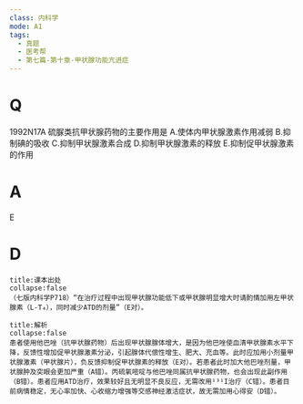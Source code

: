 ```yaml
---
class: 内科学
mode: A1
tags:
  - 真题
  - 医考帮
  - 第七篇-第十章-甲状腺功能亢进症
---
```


# Q
1992N17A 硫脲类抗甲状腺药物的主要作用是
A.使体内甲状腺激素作用减弱
B.抑制碘的吸收
C.抑制甲状腺激素合成
D.抑制甲状腺激素的释放
E.抑制促甲状腺激素的作用

# A
E
# D
```ad-note
title:课本出处
collapse:false
（七版内科学P718）“在治疗过程中出现甲状腺功能低下或甲状腺明显增大时请酌情加用左甲状腺素（L-T₄），同时减少ATD的剂量”（E对）。
```

```ad-summary
title:解析
collapse:false
患者使用他巴唑（抗甲状腺药物）后出现甲状腺腺体增大，是因为他巴唑使血清甲状腺素水平下降，反馈性增加促甲状腺激素分泌，引起腺体代偿性增生、肥大、充血等。此时应加用小剂量甲状腺激素（甲状腺片），负反馈抑制促甲状腺素的释放（E对）。若患者此时加大他巴唑剂量，甲状腺肿及突眼会更加严重（A错）。丙硫氧嘧啶与他巴唑同属抗甲状腺药物，也会出现此副作用（B错）。患者应用ATD治疗，效果较好且无明显不良反应，无需改用¹³¹I治疗（C错）。患者目前病情稳定，无心率加快、心收缩力增强等交感神经激活症状，故无需加用心得安（D错）。
```

